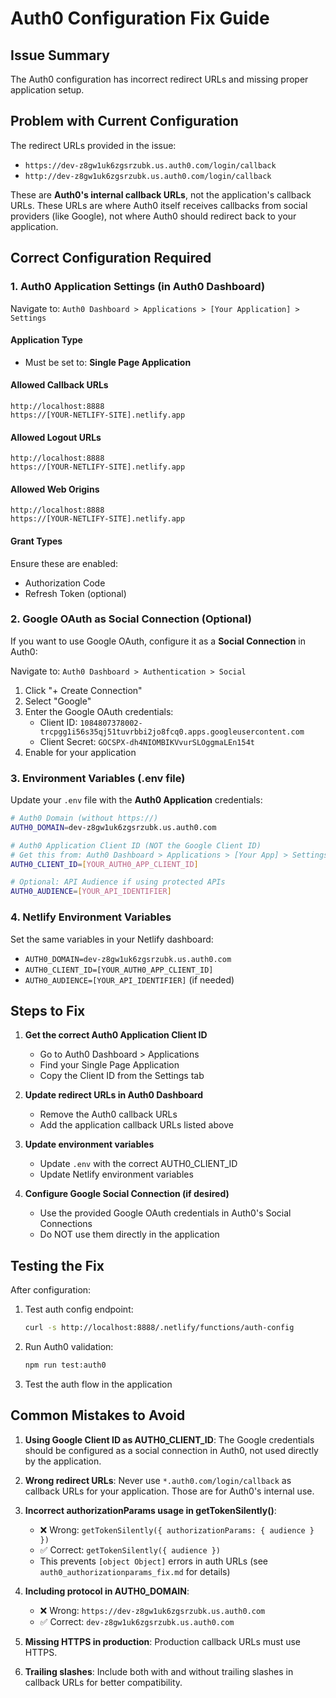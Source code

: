 # Auth0 Configuration Fix Guide

## Issue Summary
The Auth0 configuration has incorrect redirect URLs and missing proper application setup.

## Problem with Current Configuration
The redirect URLs provided in the issue:
- `https://dev-z8gw1uk6zgsrzubk.us.auth0.com/login/callback`
- `http://dev-z8gw1uk6zgsrzubk.us.auth0.com/login/callback`

These are **Auth0's internal callback URLs**, not the application's callback URLs. These URLs are where Auth0 itself receives callbacks from social providers (like Google), not where Auth0 should redirect back to your application.

## Correct Configuration Required

### 1. Auth0 Application Settings (in Auth0 Dashboard)

Navigate to: `Auth0 Dashboard > Applications > [Your Application] > Settings`

#### Application Type
- Must be set to: **Single Page Application**

#### Allowed Callback URLs
```
http://localhost:8888
https://[YOUR-NETLIFY-SITE].netlify.app
```

#### Allowed Logout URLs  
```
http://localhost:8888
https://[YOUR-NETLIFY-SITE].netlify.app
```

#### Allowed Web Origins
```
http://localhost:8888
https://[YOUR-NETLIFY-SITE].netlify.app
```

#### Grant Types
Ensure these are enabled:
- Authorization Code
- Refresh Token (optional)

### 2. Google OAuth as Social Connection (Optional)

If you want to use Google OAuth, configure it as a **Social Connection** in Auth0:

Navigate to: `Auth0 Dashboard > Authentication > Social`

1. Click "+ Create Connection"
2. Select "Google"  
3. Enter the Google OAuth credentials:
   - Client ID: `1084807378002-trcpgg1i56s35qj51tuvrbbi2jo8fcq0.apps.googleusercontent.com`
   - Client Secret: `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`
4. Enable for your application

### 3. Environment Variables (.env file)

Update your `.env` file with the **Auth0 Application** credentials:

```bash
# Auth0 Domain (without https://)
AUTH0_DOMAIN=dev-z8gw1uk6zgsrzubk.us.auth0.com

# Auth0 Application Client ID (NOT the Google Client ID)
# Get this from: Auth0 Dashboard > Applications > [Your App] > Settings
AUTH0_CLIENT_ID=[YOUR_AUTH0_APP_CLIENT_ID]

# Optional: API Audience if using protected APIs
AUTH0_AUDIENCE=[YOUR_API_IDENTIFIER]
```

### 4. Netlify Environment Variables

Set the same variables in your Netlify dashboard:
- `AUTH0_DOMAIN=dev-z8gw1uk6zgsrzubk.us.auth0.com`
- `AUTH0_CLIENT_ID=[YOUR_AUTH0_APP_CLIENT_ID]`
- `AUTH0_AUDIENCE=[YOUR_API_IDENTIFIER]` (if needed)

## Steps to Fix

1. **Get the correct Auth0 Application Client ID**
   - Go to Auth0 Dashboard > Applications
   - Find your Single Page Application
   - Copy the Client ID from the Settings tab

2. **Update redirect URLs in Auth0 Dashboard**
   - Remove the Auth0 callback URLs
   - Add the application callback URLs listed above

3. **Update environment variables**
   - Update `.env` with the correct AUTH0_CLIENT_ID
   - Update Netlify environment variables

4. **Configure Google Social Connection (if desired)**
   - Use the provided Google OAuth credentials in Auth0's Social Connections
   - Do NOT use them directly in the application

## Testing the Fix

After configuration:

1. Test auth config endpoint:
   ```bash
   curl -s http://localhost:8888/.netlify/functions/auth-config
   ```

2. Run Auth0 validation:
   ```bash
   npm run test:auth0
   ```

3. Test the auth flow in the application

## Common Mistakes to Avoid

1. **Using Google Client ID as AUTH0_CLIENT_ID**: The Google credentials should be configured as a social connection in Auth0, not used directly by the application.

2. **Wrong redirect URLs**: Never use `*.auth0.com/login/callback` as callback URLs for your application. Those are for Auth0's internal use.

3. **Incorrect authorizationParams usage in getTokenSilently()**: 
   - ❌ Wrong: `getTokenSilently({ authorizationParams: { audience } })`
   - ✅ Correct: `getTokenSilently({ audience })`
   - This prevents `[object Object]` errors in auth URLs (see `auth0_authorizationparams_fix.md` for details)

4. **Including protocol in AUTH0_DOMAIN**: 
   - ❌ Wrong: `https://dev-z8gw1uk6zgsrzubk.us.auth0.com`
   - ✅ Correct: `dev-z8gw1uk6zgsrzubk.us.auth0.com`

3. **Missing HTTPS in production**: Production callback URLs must use HTTPS.

4. **Trailing slashes**: Include both with and without trailing slashes in callback URLs for better compatibility.
